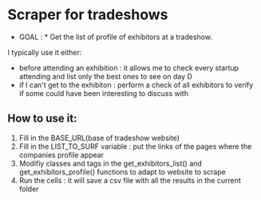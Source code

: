 # Scraper for tradeshows

* GOAL : *
Get the list of profile of exhibitors at a tradeshow.

I typically use it either:
 - before attending an exhibition : it allows me to check every startup attending and list only the best ones to see on day D
 - if I can't get to the exhibiton : perform a check of all exhibitors to verify if some could have been interesting to discuss with

How to use it:
--------------
1. Fill in  the BASE_URL(base of tradeshow website)
2. Fill in the  LIST_TO_SURF variable : put the links of the pages where the companies profile appear
3. Modifiy classes and tags in the get_exhibitors_list() and get_exhibitors_profile() functions to adapt to website to scrape
4. Run the cells : it will save a csv file with all the results in the current folder

